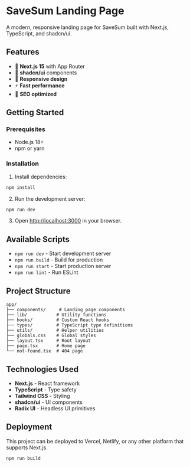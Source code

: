 # SaveSum Landing Page

A modern, responsive landing page for SaveSum built with Next.js, TypeScript, and shadcn/ui.

## Features

- 🚀 **Next.js 15** with App Router
- 🎨 **shadcn/ui** components
- 📱 **Responsive design**
- ⚡ **Fast performance**
- 🎯 **SEO optimized**

## Getting Started

### Prerequisites

- Node.js 18+ 
- npm or yarn

### Installation

1. Install dependencies:
```bash
npm install
```

2. Run the development server:
```bash
npm run dev
```

3. Open [http://localhost:3000](http://localhost:3000) in your browser.

## Available Scripts

- `npm run dev` - Start development server
- `npm run build` - Build for production
- `npm run start` - Start production server
- `npm run lint` - Run ESLint

## Project Structure

```
app/
├── components/     # Landing page components
├── lib/           # Utility functions
├── hooks/         # Custom React hooks
├── types/         # TypeScript type definitions
├── utils/         # Helper utilities
├── globals.css    # Global styles
├── layout.tsx     # Root layout
├── page.tsx       # Home page
└── not-found.tsx  # 404 page
```

## Technologies Used

- **Next.js** - React framework
- **TypeScript** - Type safety
- **Tailwind CSS** - Styling
- **shadcn/ui** - UI components
- **Radix UI** - Headless UI primitives

## Deployment

This project can be deployed to Vercel, Netlify, or any other platform that supports Next.js.

```bash
npm run build
```
